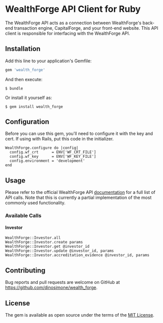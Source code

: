 # WealthForge API Client for Ruby

The WealthForge API acts as a connection between WealthForge's back-end transaction engine, CapitalForge, and your front-end website. This API client is responsible for interfacing with the WealthForge API.


## Installation

Add this line to your application's Gemfile:

```ruby
gem 'wealth_forge'
```

And then execute:

    $ bundle

Or install it yourself as:

    $ gem install wealth_forge


## Configuration

Before you can use this gem, you'll need to configure it with the key and cert. If using with Rails, put this code in the initializer.


    WealthForge.configure do |config|
      config.wf_crt      = ENV['WF_CRT_FILE']
      config.wf_key      = ENV['WF_KEY_FILE']
      config.environment = 'development'
    end



## Usage

Please refer to the official WealthForge API [documentation](https://api.wealthforge.com/) for a full list of API calls. Note that this is currently a partial implementation of the most commonly used functionality.


### Available Calls

#### Investor

    WealthForge::Investor.all
    WealthForge::Investor.create params
    WealthForge::Investor.get @investor_id
    WealthForge::Investor.update @investor_id, params
    WealthForge::Investor.accreditation_evidence @investor_id, params
    


## Contributing

Bug reports and pull requests are welcome on GitHub at https://github.com/dinosimone/wealth_forge.


## License

The gem is available as open source under the terms of the [MIT License](http://opensource.org/licenses/MIT).

